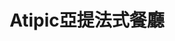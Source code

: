 ---
title: "Atipic亞提法式餐廳"
description: "Atipic亞提法式餐廳"
layout: shop
keywords:
  - 美食競賽
  - 台灣美食
  - 美食精選
datePublished: "2025-06-30"
dateModified: "2025-07-06"
city: "台中市"
district: "西屯區"
address: "台中市西屯區重慶路141之3號"
phone: "0423164891"
geo: "24.166414309165567, 120.65626423516949"
google_map: "https://maps.app.goo.gl/pmSzVe3f2WmQWPv17"
footinder: ""
official: "https://www.atipic.tw/"
award:
  - name: "500盤"
    year: "2024"
    entries:
      - dishes:
          - "諾曼第之旅"

---